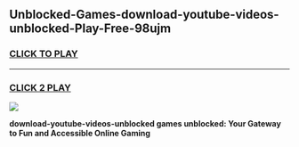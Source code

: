 
## Unblocked-Games-download-youtube-videos-unblocked-Play-Free-98ujm
<h3>
<a href="https://premium76.site?title=download-youtube-videos-unblocked&ref=20M">CLICK TO PLAY</a></h3>
<hr>

<h3>
<a href="https://premium76.site?title=download-youtube-videos-unblocked&ref=20M">CLICK 2 PLAY</a>
  
</h3>

<a href="https://premium76.site?title=download-youtube-videos-unblocked&ref=19M"><img src="https://clearcache.store/games.png"></a>


**download-youtube-videos-unblocked games unblocked: Your Gateway to Fun and Accessible Online Gaming**
